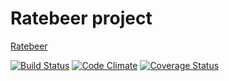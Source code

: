 # Ratebeer project

[Ratebeer](https://infinite-fjord-61010.herokuapp.com/)

[![Build Status](https://travis-ci.org/joomoz/wadror.png)](https://travis-ci.org/joomoz/wadror) [![Code Climate](https://codeclimate.com/github/joomoz/wadror.png)](https://codeclimate.com/github/joomoz/wadror) [![Coverage Status](https://coveralls.io/repos/github/joomoz/wadror/badge.svg?branch=master)](https://coveralls.io/github/joomoz/wadror?branch=master)
